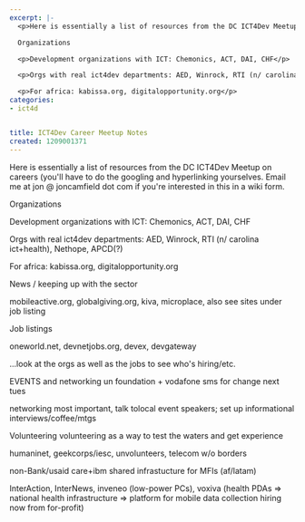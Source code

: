 ```yaml
---
excerpt: |-
  <p>Here is essentially a list of resources from the DC ICT4Dev Meetup on careers (you'll have to do the googling and hyperlinking yourselves.  Email me at jon @ joncamfield dot com if you're interested in this in a wiki form.</p>

  Organizations

  <p>Development organizations with ICT: Chemonics, ACT, DAI, CHF</p>

  <p>Orgs with real ict4dev departments: AED, Winrock, RTI (n/ carolina ict+health), Nethope, APCD(?)</p>

  <p>For africa: kabissa.org, digitalopportunity.org</p>
categories:
- ict4d


title: ICT4Dev Career Meetup Notes
created: 1209001371
---
```

<p>Here is essentially a list of resources from the DC ICT4Dev Meetup on careers (you'll have to do the googling and hyperlinking yourselves.  Email me at jon @ joncamfield dot com if you're interested in this in a wiki form.</p>

Organizations

<p>Development organizations with ICT: Chemonics, ACT, DAI, CHF</p>

<p>Orgs with real ict4dev departments: AED, Winrock, RTI (n/ carolina ict+health), Nethope, APCD(?)</p>

<p>For africa: kabissa.org, digitalopportunity.org</p>

News / keeping up with the sector

<p>mobileactive.org, globalgiving.org, kiva, microplace, also see sites under job listing </p>

Job listings

<p>oneworld.net, devnetjobs.org, devex, devgateway</p>

<p>...look at the orgs as well as the jobs to see who's hiring/etc.</p>

EVENTS and networking
un foundation + vodafone sms for change next tues 

<p>networking most important, talk tolocal event speakers; set up informational interviews/coffee/mtgs</p>

Volunteering
volunteering as a way to test the waters and get experience

<p>humaninet, geekcorps/iesc, unvolunteers, telecom w/o borders</p>

non-Bank/usaid
care+ibm shared infrastucture for MFIs (af/latam)

<p>InterAction, InterNews, inveneo (low-power PCs), voxiva (health PDAs => national health infrastructure => platform for mobile data collection hiring now from for-profit)</p>
